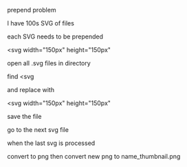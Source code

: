 prepend problem

I have 100s SVG of files

each SVG needs to be prepended

<svg width="150px" height="150px"

open all .svg files in directory

find <svg

and replace with 

<svg width="150px" height="150px"

save the file

go to the next svg file

when the last svg is processed

convert to png
then convert new png to
name_thumbnail.png



